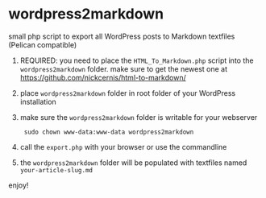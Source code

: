 wordpress2markdown
==================

small php script to export all WordPress posts to Markdown textfiles (Pelican compatible)

1. REQUIRED: you need to place the `HTML_To_Markdown.php` script into the `wordpress2markdown` folder. make sure to get the newest one at https://github.com/nickcernis/html-to-markdown/

1. place `wordpress2markdown` folder in root folder of your WordPress installation

2. make sure the `wordpress2markdown` folder is writable for your webserver 

        sudo chown www-data:www-data wordpress2markdown
        
3. call the `export.php` with your browser or use the commandline

4. the `wordpress2markdown` folder will be populated with textfiles named `your-article-slug.md`


enjoy!
